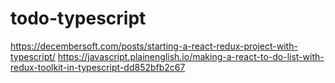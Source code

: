 # todo-typescript
https://decembersoft.com/posts/starting-a-react-redux-project-with-typescript/
https://javascript.plainenglish.io/making-a-react-to-do-list-with-redux-toolkit-in-typescript-dd852bfb2c67
